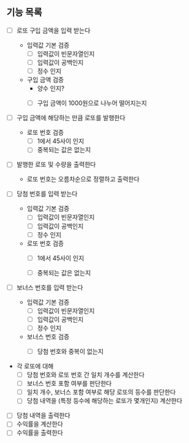 ## 기능 목록

-[ ] 로또 구입 금액을 입력 받는다
  - 입력값 기본 검증
    -[ ] 입력값이 빈문자열인지
    -[ ] 입력값이 공백인지
    -[ ] 정수 인지
  - 구입 금액 검증
    - 양수 인지?
    -[ ] 구입 금액이 1000원으로 나누어 떨어지는지


-[ ] 구입 금액에 해당하는 만큼 로또를 발행한다
  - 로또 번호 검증
    -[ ] 1에서 45사이 인지
    -[ ] 중복되는 값은 없는지

-[ ] 발행한 로또 및 수량을 출력한다
  - 로또 번호는 오름차순으로 정렬하고 출력한다


-[ ] 당첨 번호를 입력 받는다
  - 입력값 기본 검증
    -[ ] 입력값이 빈문자열인지
    -[ ] 입력값이 공백인지
    -[ ] 정수 인지
  - 로또 번호 검증 
    -[ ] 1에서 45사이 인지
    -[ ] 중복되는 값은 없는지


-[ ] 보너스 번호를 입력 받는다
  - 입력값 기본 검증
    -[ ] 입력값이 빈문자열인지
    -[ ] 입력값이 공백인지
    -[ ] 정수 인지
  - 보너스 번호 검증
    -[ ] 당첨 번호와 중복이 없는지


- 각 로또에 대해
  -[ ] 당첨 번호와 로또 번호 간 일치 개수를 계산한다
  -[ ] 보너스 번호 포함 여부를 판단한다
  -[ ] 일치 개수, 보너스 포함 여부로 해당 로또의 등수를 판단한다
  -[ ] 당첨 내역을 (특정 등수에 해당하는 로또가 몇개인지) 계산한다

- [ ] 당첨 내역을 출력한다
- [ ] 수익률을 계산한다
- [ ] 수익률을 출력한다